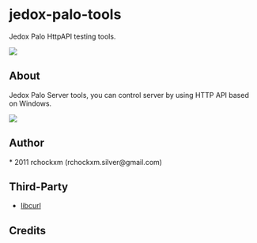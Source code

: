 jedox-palo-tools
================

Jedox Palo HttpAPI testing tools.

<img src="https://img.shields.io/dub/l/vibe-d.svg" />

<h2><a name="about" class="anchor" href="#about"><span class="mini-icon mini-icon-link"></span></a>About</h2>

Jedox Palo Server tools, you can control server by using HTTP API based on Windows. 

<img src="http://i.imgur.com/7jX6B7w.png" />

<h2><a name="author" class="anchor" href="#author"><span class="mini-icon mini-icon-link"></span></a>Author</h2>
* 2011 rchockxm (rchockxm.silver@gmail.com)

<h2><a name="third-party" class="anchor" href="#third-party"><span class="mini-icon mini-icon-link"></span></a>Third-Party</h2>

* [libcurl](http://curl.haxx.se/libcurl/)

<h2><a name="credits" class="anchor" href="#credits"><span class="mini-icon mini-icon-link"></span></a>Credits</h2>

